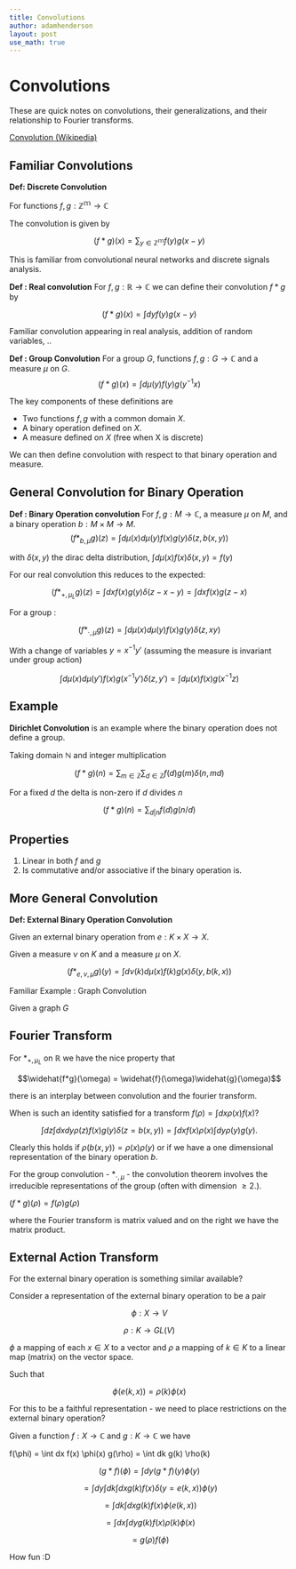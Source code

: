 ```yaml
---
title: Convolutions
author: adamhenderson
layout: post
use_math: true
---
```


Convolutions
==========

These are quick notes on convolutions, their generalizations, and their relationship to Fourier transforms.

[Convolution (Wikipedia)](https://en.wikipedia.org/wiki/Convolution#Convolutions_on_groups)

Familiar Convolutions
-----

**Def: Discrete Convolution**

For functions $f, g : \mathbb{Z^m} \to \mathbb{C}$

The convolution is given by

$$(f * g)(x) = \sum_{y \in \mathbb{Z^m}} f(y)g(x-y)$$

This is familiar from convolutional neural networks and discrete signals analysis.

**Def : Real convolution**
For $f, g : \mathbb{R} \rightarrow \mathbb{C}$ we can define their convolution $f * g$ by

$$
(f * g)(x) = \int dy f(y)g(x - y)
$$

Familiar convolution appearing in real analysis, addition of random variables, ..

**Def : Group Convolution**
For a group $G$, functions $f, g : G \rightarrow \mathbb{C}$ and a measure $\mu$ on $G$.
$$(f * g)(x) = \int d\mu(y) f(y)g(y^{-1}x)$$

The key components of these definitions are
* Two functions $f,g$ with a common domain $X$.
* A binary operation defined on $X$.
* A measure defined on $X$ (free when X is discrete)

We can then define convolution with respect to that binary operation and measure.

General Convolution for Binary Operation
-----

**Def : Binary Operation convolution**
For $f, g : M \rightarrow \mathbb{C}$, a measure $\mu$ on $M$, and a binary operation $b : M \times M \rightarrow M$.
$$(f *_{b,\mu} g)(z) = \int d\mu(x) d\mu(y) f(x)g(y)\delta(z, b(x,y))$$

with $\delta(x,y)$ the dirac delta distribution, $\int d\mu(x) f(x) \delta(x,y) = f(y)$

For our real convolution this reduces to the expected:

$$(f *_{+,\mu_L} g)(z) =\int dx f(x)g(y)\delta(z-x-y) = \int dx f(x)g(z-x)$$

For a group :

$$(f *_{\cdot,\mu} g)(z) =  \int d\mu(x) d\mu(y) f(x) g(y) \delta(z, xy)$$

With a change of variables $y = x^{-1}y'$ (assuming the measure is invariant under group action)

$$
\int  d\mu(x) d\mu(y') f(x) g(x^{-1}y') \delta(z, y') = \int  d\mu(x)  f(x) g(x^{-1}z)
$$

Example
---

**Dirichlet Convolution** is an example where the binary operation does not define a group.

Taking domain $\mathbb{N}$ and integer multiplication

$$
(f * g)(n) = \sum_{m \in \mathbb{Z}} \sum_{d \in \mathbb{Z}} f(d)g(m) \delta(n, md)
$$

For a fixed $d$ the delta is non-zero if $d$ divides $n$

$$
(f * g)(n) =  \sum_{d | n} f(d)g(n/d)  
$$

Properties
---

1. Linear in both $f$ and $g$
2. Is commutative and/or associative if the binary operation is.

More General Convolution
----

**Def: External Binary Operation Convolution**

Given an external binary operation from $e: K \times X \to X$.

Given a measure $\nu$ on $K$ and a measure $\mu$ on $X$.

$$(f *_{e,\nu,\mu} g)(y) = \int d\nu(k) d\mu(x) f(k)g(x)\delta(y, b(k,x))$$

Familiar Example : Graph Convolution

Given a graph $G$

Fourier Transform
-----

For $*_{+,\mu_{L}}$ on $\mathbb{R}$ we have the nice property that

$$\widehat{f*g}(\omega) = \widehat{f}(\omega)\widehat{g}(\omega)$$

there is an interplay between convolution and the fourier transform.

When is such an identity satisfied for a transform $f(\rho) = \int dx \rho(x) f(x)$?

$$ \int dz \int dx dy \rho(z) f(x)g(y) \delta(z = b(x,y)) = \int dx f(x) \rho(x) \int dy \rho(y) g(y).$$

Clearly this holds if $\rho(b(x,y)) = \rho(x) \rho(y)$ or if we have a one dimensional representation of the binary operation $b$.



For the group convolution - $*_{\cdot, \mu}$ - the convolution theorem involves the irreducible
representations of the group (often with dimension $\geq 2$.).

$(f * g)(\rho) = f(\rho)g(\rho)$

where the Fourier transform is matrix valued and on the right we have the matrix product.

External Action Transform
----

For the external binary operation is something similar available?

Consider a representation of the external binary operation to be a pair

$$\phi : X \rightarrow V$$

$$\rho : K \rightarrow GL(V)$$

$\phi$ a mapping of each $x\in X$ to a vector and $\rho$ a mapping of $k \in K$ to a linear map (matrix) on the vector space.

Such that

$$\phi(e(k, x)) = \rho(k) \phi(x)$$

For this to be a faithful representation - we need to place restrictions on the external binary operation?

Given a function $f : X \to \mathbb{C}$ and $g: K \to \mathbb{C}$ we have

f(\phi) = \int dx f(x) \phi(x)
g(\rho) = \int dk g(k) \rho(k)

$$(g * f)(\phi) = \int dy (g * f)(y) \phi(y)$$

$$ = \int dy \int dk \int dx g(k) f(x) \delta(y = e(k,x)) \phi(y)$$

$$ = \int dk \int dx g(k) f(x) \phi(e(k,x))$$

$$ = \int dx \int dy g(k) f(x) \rho(k) \phi(x) $$

$$ = g(\rho) f(\phi)$$

How fun :D  
